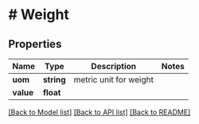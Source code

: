 # # Weight

## Properties

Name | Type | Description | Notes
------------ | ------------- | ------------- | -------------
**uom** | **string** | metric unit for weight |
**value** | **float** |  |

[[Back to Model list]](../../README.md#models) [[Back to API list]](../../README.md#endpoints) [[Back to README]](../../README.md)
